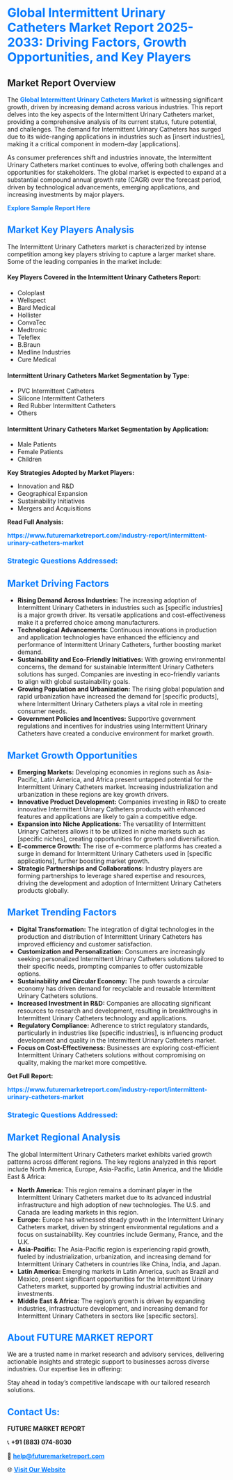 <h1 style="color: #007BFF;">Global Intermittent Urinary Catheters Market Report 2025-2033: Driving Factors, Growth Opportunities, and Key Players</h1>

<section id="overview">
<h2>Market Report Overview</h2>
<p>The <a href="https://www.futuremarketreport.com/industry-report/intermittent-urinary-catheters-market" style="color: #007BFF; text-decoration: none;"><strong>Global Intermittent Urinary Catheters Market</strong></a> is witnessing significant growth, driven by increasing demand across various industries. This report delves into the key aspects of the Intermittent Urinary Catheters market, providing a comprehensive analysis of its current status, future potential, and challenges. The demand for Intermittent Urinary Catheters has surged due to its wide-ranging applications in industries such as [insert industries], making it a critical component in modern-day [applications].</p>
<p>As consumer preferences shift and industries innovate, the Intermittent Urinary Catheters market continues to evolve, offering both challenges and opportunities for stakeholders. The global market is expected to expand at a substantial compound annual growth rate (CAGR) over the forecast period, driven by technological advancements, emerging applications, and increasing investments by major players.</p>
</section>

<section id="overview">
<p><a href="https://www.futuremarketreport.com/request-sample/reportId=42928" style="color: #007BFF; text-decoration: none;"><strong>Explore Sample Report Here</strong></a></p>
</section>

<section id="key-players">
<h2 style="color: #007BFF;">Market Key Players Analysis</h2>
<p>The Intermittent Urinary Catheters market is characterized by intense competition among key players striving to capture a larger market share. Some of the leading companies in the market include:</p>
<h4>Key Players Covered in the Intermittent Urinary Catheters Report:</h4>
<ul><li>Coloplast</li><li>Wellspect</li><li>Bard Medical</li><li>Hollister</li><li>ConvaTec</li><li>Medtronic</li><li>Teleflex</li><li>B.Braun</li><li>Medline Industries</li><li>Cure Medical</li></ul>
<h4>Intermittent Urinary Catheters Market Segmentation by Type:</h4>
<ul><li>PVC Intermittent Catheters</li><li>Silicone Intermittent Catheters</li><li>Red Rubber Intermittent Catheters</li><li>Others</li></ul>

<h4>Intermittent Urinary Catheters Market Segmentation by Application:</h4>
<ul><li>Male Patients</li><li>Female Patients</li><li>Children</li></ul>
<p><strong>Key Strategies Adopted by Market Players:</strong></p>
<ul>
<li>Innovation and R&D</li>
<li>Geographical Expansion</li>
<li>Sustainability Initiatives</li>
<li>Mergers and Acquisitions</li>
</ul>
</section>

<section>
<p><strong>Read Full Analysis: </strong></p><a href="https://www.futuremarketreport.com/industry-report/intermittent-urinary-catheters-market" style="color: #007BFF; text-decoration: none;"><strong>https://www.futuremarketreport.com/industry-report/intermittent-urinary-catheters-market</strong></a>
<h3 style="color: #007BFF;">Strategic Questions Addressed:</h3>
</section>

<section id="driving-factors">
<h2 style="color: #007BFF;">Market Driving Factors</h2>
<ul>
<li><strong>Rising Demand Across Industries:</strong> The increasing adoption of Intermittent Urinary Catheters in industries such as [specific industries] is a major growth driver. Its versatile applications and cost-effectiveness make it a preferred choice among manufacturers.</li>
<li><strong>Technological Advancements:</strong> Continuous innovations in production and application technologies have enhanced the efficiency and performance of Intermittent Urinary Catheters, further boosting market demand.</li>
<li><strong>Sustainability and Eco-Friendly Initiatives:</strong> With growing environmental concerns, the demand for sustainable Intermittent Urinary Catheters solutions has surged. Companies are investing in eco-friendly variants to align with global sustainability goals.</li>
<li><strong>Growing Population and Urbanization:</strong> The rising global population and rapid urbanization have increased the demand for [specific products], where Intermittent Urinary Catheters plays a vital role in meeting consumer needs.</li>
<li><strong>Government Policies and Incentives:</strong> Supportive government regulations and incentives for industries using Intermittent Urinary Catheters have created a conducive environment for market growth.</li>
</ul>
</section>

<section id="growth-opportunities">
<h2 style="color: #007BFF;">Market Growth Opportunities</h2>
<ul>
<li><strong>Emerging Markets:</strong> Developing economies in regions such as Asia-Pacific, Latin America, and Africa present untapped potential for the Intermittent Urinary Catheters market. Increasing industrialization and urbanization in these regions are key growth drivers.</li>
<li><strong>Innovative Product Development:</strong> Companies investing in R&D to create innovative Intermittent Urinary Catheters products with enhanced features and applications are likely to gain a competitive edge.</li>
<li><strong>Expansion into Niche Applications:</strong> The versatility of Intermittent Urinary Catheters allows it to be utilized in niche markets such as [specific niches], creating opportunities for growth and diversification.</li>
<li><strong>E-commerce Growth:</strong> The rise of e-commerce platforms has created a surge in demand for Intermittent Urinary Catheters used in [specific applications], further boosting market growth.</li>
<li><strong>Strategic Partnerships and Collaborations:</strong> Industry players are forming partnerships to leverage shared expertise and resources, driving the development and adoption of Intermittent Urinary Catheters products globally.</li>
</ul>
</section>

<section id="trending-factors">
<h2 style="color: #007BFF;">Market Trending Factors</h2>
<ul>
<li><strong>Digital Transformation:</strong> The integration of digital technologies in the production and distribution of Intermittent Urinary Catheters has improved efficiency and customer satisfaction.</li>
<li><strong>Customization and Personalization:</strong> Consumers are increasingly seeking personalized Intermittent Urinary Catheters solutions tailored to their specific needs, prompting companies to offer customizable options.</li>
<li><strong>Sustainability and Circular Economy:</strong> The push towards a circular economy has driven demand for recyclable and reusable Intermittent Urinary Catheters solutions.</li>
<li><strong>Increased Investment in R&D:</strong> Companies are allocating significant resources to research and development, resulting in breakthroughs in Intermittent Urinary Catheters technology and applications.</li>
<li><strong>Regulatory Compliance:</strong> Adherence to strict regulatory standards, particularly in industries like [specific industries], is influencing product development and quality in the Intermittent Urinary Catheters market.</li>
<li><strong>Focus on Cost-Effectiveness:</strong> Businesses are exploring cost-efficient Intermittent Urinary Catheters solutions without compromising on quality, making the market more competitive.</li>
</ul>
</section>

<section>
<p><strong>Get Full Report: </strong></p><a href="https://www.futuremarketreport.com/industry-report/intermittent-urinary-catheters-market" style="color: #007BFF; text-decoration: none;"><strong>https://www.futuremarketreport.com/industry-report/intermittent-urinary-catheters-market</strong></a>
<h3 style="color: #007BFF;">Strategic Questions Addressed:</h3>
</section>


<section id="regional-analysis">
<h2 style="color: #007BFF;">Market Regional Analysis</h2>
<p>The global Intermittent Urinary Catheters market exhibits varied growth patterns across different regions. The key regions analyzed in this report include North America, Europe, Asia-Pacific, Latin America, and the Middle East & Africa:</p>
<ul>
<li><strong>North America:</strong> This region remains a dominant player in the Intermittent Urinary Catheters market due to its advanced industrial infrastructure and high adoption of new technologies. The U.S. and Canada are leading markets in this region.</li>
<li><strong>Europe:</strong> Europe has witnessed steady growth in the Intermittent Urinary Catheters market, driven by stringent environmental regulations and a focus on sustainability. Key countries include Germany, France, and the U.K.</li>
<li><strong>Asia-Pacific:</strong> The Asia-Pacific region is experiencing rapid growth, fueled by industrialization, urbanization, and increasing demand for Intermittent Urinary Catheters in countries like China, India, and Japan.</li>
<li><strong>Latin America:</strong> Emerging markets in Latin America, such as Brazil and Mexico, present significant opportunities for the Intermittent Urinary Catheters market, supported by growing industrial activities and investments.</li>
<li><strong>Middle East & Africa:</strong> The region’s growth is driven by expanding industries, infrastructure development, and increasing demand for Intermittent Urinary Catheters in sectors like [specific sectors].</li>
</ul>
</section>

<footer>
<h2 style="color: #007BFF;">About FUTURE MARKET REPORT</h2>
<p>We are a trusted name in market research and advisory services, delivering actionable insights and strategic support to businesses across diverse industries. Our expertise lies in offering:</p>

<p>Stay ahead in today’s competitive landscape with our tailored research solutions.</p>

<h2 style="color: #007BFF;">Contact Us:</h2>
<p><strong>FUTURE MARKET REPORT</strong></p>
<p>📞 <strong>+91 (883) 074-8030</strong></p>
<p>📧 <strong><a href="mailto:help@futuremarketreport.com" style="color: #007BFF;">help@futuremarketreport.com</a></strong></p>
<p>🌐 <strong><a href="https://www.futuremarketreport.com/" style="color: #007BFF;">Visit Our Website</a></strong></p>
</footer>